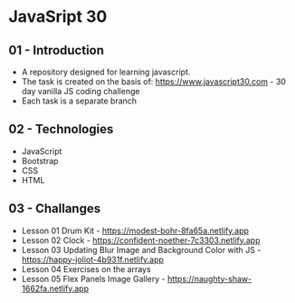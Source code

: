# JavaSript 30 

## 01 - Introduction
* A repository designed for learning javascript.
* The task is created on the basis of: https://www.javascript30.com - 30 day vanilla JS coding challenge
* Each task is a separate branch 

## 02 - Technologies
* JavaScript
* Bootstrap
* CSS
* HTML

## 03 - Challanges
* Lesson 01 Drum Kit - https://modest-bohr-8fa65a.netlify.app
* Lesson 02 Clock - https://confident-noether-7c3303.netlify.app
* Lesson 03 Updating Blur Image and Background Color with JS - https://happy-joliot-4b931f.netlify.app
* Lesson 04 Exercises on the arrays
* Lesson 05 Flex Panels Image Gallery - https://naughty-shaw-1662fa.netlify.app
